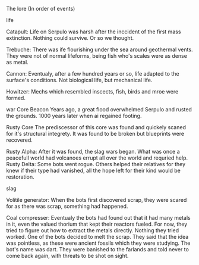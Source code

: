 The lore (In order of events)

life

Catapult:
Life on Serpulo was harsh after the inccident of the first mass extinction. Nothing could survive. Or so we thought.

Trebuche:
There was ife flourishing under the sea around geothermal vents. They were not of normal lifeforms, being fish who's scales were as dense as metal.

Cannon:
Eventualy, after a few hundred years or so, life adapted to the surface's conditions. Not biological life, but mechanical life.

Howitzer:
Mechs which resembled inscects, fish, birds and mroe were formed.

war
Core Beacon
Years ago, a great flood overwhelmed Serpulo and rusted the grounds. 1000 years later when ai regained footing.  

Rusty Core
The prediscessor of this core was found and quickely scaned for it's structural integrety. It was found to be broken but blueprints were recovered. 

Rusty Alpha:
After it was found, the slag wars began. What was once a peacefull world had volcanoes errupt all over the world and requried help.
Rusty Delta:
Some bots went rogue. Others helped their relatives for they knew if their type had vanished, all the hope left for their kind would be restoration.

slag

Volitile generator:
When the bots first discovered scrap, they were scared for as there was scrap, something had happened.

Coal compresser:
Eventualy the bots had found out that it had many metals in it, even the valued thorium that kept their reactors fueled. For now, they tried to figure out how to extract the metals directly. Nothing they tried worked.  One of the bots decided to melt the scrap. They said that the idea was pointless, as these were ancient fossils which they were studying. The bot's name was dart. They were banished to the farlands and told never to come back again, with threats to be shot on sight.


